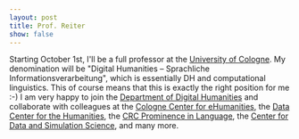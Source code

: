 ```yaml
---
layout: post
title: Prof. Reiter
show: false
---
```


Starting October 1st, I'll be a full professor at the [University of Cologne](https://www.uni-koeln.de). My denomination will be "Digital Humanities – Sprachliche Informationsverarbeitung", which is essentially DH and computational linguistics. This of course means that this is exactly the right position for me :-) I am very happy to join the [Department of Digital Humanities](https://dh.phil-fak.uni-koeln.de) and collaborate with colleagues at the [Cologne Center for eHumanities](https://cceh.uni-koeln.de), the [Data Center for the Humanities](https://dch.phil-fak.uni-koeln.de), the [CRC Prominence in Language](https://sfb1252.uni-koeln.de), the [Center for Data and Simulation Science](https://cds.uni-koeln.de/en/), and many more.